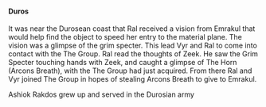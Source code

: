 #### Duros 

It was near the Durosean coast that Ral received a vision from Emrakul that would help find the object to speed her entry to the material plane. The vision was a glimpse of the grim specter. This lead Vyr and Ral to come into contact with the The Group. Ral read the thoughts of Zeek. He saw the Grim Specter touching hands with Zeek, and caught a glimpse of The Horn (Arcons Breath), with the The Group had just acquired. From there Ral and Vyr joined The Group in hopes of stealing Arcons Breath to give to Emrakul.

Ashiok Rakdos
grew up and served in the Durosian army
